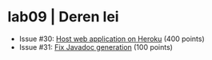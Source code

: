 # lab09 | Deren lei
* Issue #30: [Host web application on Heroku](https://github.com/UCSB-CS56-Projects/cs56-utilities-credit-card-validator/issues/30) (400 points)
* Issue #31: [Fix Javadoc generation](https://github.com/UCSB-CS56-Projects/cs56-utilities-credit-card-validator/issues/31) (100 points)
